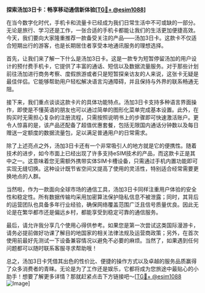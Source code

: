 **探索汤加3日卡：畅享移动通信新体验[[TG💪+ @esim1088](https://t.me/s/esim1088)]**

在当今数字化时代，手机卡和流量卡已经成为我们日常生活中不可或缺的一部分。无论是旅行、学习还是工作，一张合适的手机卡都能让我们的生活更加便捷高效。今天，我们要向大家隆重推荐一款备受关注的产品——汤加3日卡。这款卡不仅适合短期出行的游客，也是长期居住者享受本地通讯服务的理想选择。

首先，让我们来了解一下什么是汤加3日卡。这是一款专为短暂停留汤加的用户设计的预付费手机卡，它提供了丰富的通话、短信以及数据流量服务。对于那些计划前往汤加进行商务考察、度假旅游或者只是短暂探亲访友的人来说，这张卡无疑是最佳伴侣。它能够帮助用户轻松解决语言沟通障碍，并且保持与外界的联系畅通无阻。

接下来，我们重点谈谈这款卡片的具体功能特点。汤加3日卡支持多种语言界面操作，即使是不懂英语的朋友也可以通过简单的图形化菜单完成基本设置。此外，在购买时无需担心复杂的注册流程，只需按照说明书上的步骤即可快速激活账户。更令人惊喜的是，该产品还配备了超值优惠套餐，包括无限国内通话分钟数以及每日赠送一定额度的数据流量包，足以满足普通用户的日常需求。

除了上述亮点之外，汤加3日卡还有一个非常吸引人的地方就是它的便携性。随着技术的进步，如今市面上已经出现了许多支持eSIM技术的产品，而这款卡正是其中之一。这意味着您无需额外携带实体SIM卡槽设备，只需通过手机内置功能即可实现无缝切换。这种设计既节省空间又提高了使用的灵活性，特别适合经常需要更换地点的人群。

当然啦，作为一款面向全球市场的通信工具，汤加3日卡同样注重用户体验的安全性和稳定性。所有数据传输均采用加密算法保护隐私信息不被泄露；同时，其背后的运营团队也具备多年行业经验，确保网络覆盖范围广泛且信号质量优良。因此无论是在繁华都市还是偏远乡村，都能享受到稳定可靠的通信服务。

最后，请允许我分享几个使用心得供参考。如果您是第一次尝试这类国际漫游卡，请务必提前做好功课了解目的地国家的相关法律法规及运营商政策；另外，在首次使用前最好先测试一下设备兼容情况以避免不必要的麻烦。当然了，如果遇到任何问题都可以随时联系客服寻求帮助哦！

总之，汤加3日卡凭借其出色的性价比、便捷的操作方式以及卓越的服务品质赢得了众多消费者的青睐。无论是为了工作还是娱乐，它都将成为您旅途中最贴心的小助手！想要了解更多详情？那就赶紧点击下方链接吧～[[TG💪+ @esim1088](https://t.me/s/esim1088) ![Image](https://i.postimg.cc/4NQfJmqS/Snipaste-2025-05-13-00-14-12.png)]